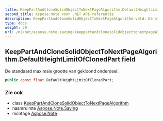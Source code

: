 ```yaml
---
title: KeepPartAndCloneSolidObjectToNextPageAlgorithm.DefaultHeightLimitOfClonedPart
second_title: Aspose.Note voor .NET API-referentie
description: KeepPartAndCloneSolidObjectToNextPageAlgorithm veld. De standaard maximale grootte van gekloond onderdeel.
type: docs
weight: 30
url: /nl/net/aspose.note.saving/keeppartandclonesolidobjecttonextpagealgorithm/defaultheightlimitofclonedpart/
---
```

## KeepPartAndCloneSolidObjectToNextPageAlgorithm.DefaultHeightLimitOfClonedPart field

De standaard maximale grootte van gekloond onderdeel.

```csharp
public const float DefaultHeightLimitOfClonedPart;
```

### Zie ook

* class [KeepPartAndCloneSolidObjectToNextPageAlgorithm](../)
* naamruimte [Aspose.Note.Saving](../../keeppartandclonesolidobjecttonextpagealgorithm/)
* montage [Aspose.Note](../../../)


